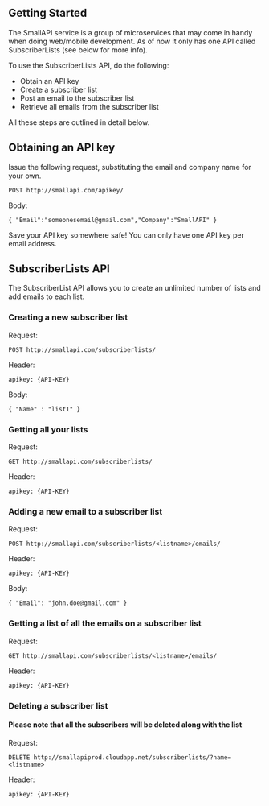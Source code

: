 ﻿## Getting Started
The SmallAPI service is a group of microservices that may come in handy when doing web/mobile development.
As of now it only has one API called SubscriberLists (see below for more info).

To use the SubscriberLists API, do the following:
* Obtain an API key
* Create a subscriber list
* Post an email to the subscriber list
* Retrieve all emails from the subscriber list

All these steps are outlined in detail below.


## Obtaining an API key

Issue the following request, substituting the email and company name for your own.

```httprequest
POST http://smallapi.com/apikey/
```

Body:
```
{ "Email":"someonesemail@gmail.com","Company":"SmallAPI" }
```

Save your API key somewhere safe!
You can only have one API key per email address.


## SubscriberLists API

The SubscriberList API allows you to create an unlimited number of lists and add emails to each list.

### Creating a new subscriber list

Request:
```httprequest
POST http://smallapi.com/subscriberlists/
```

Header:
```header
apikey: {API-KEY}
```

Body:
```
{ "Name" : "list1" }
```


### Getting all your lists 

Request:
```httprequest
GET http://smallapi.com/subscriberlists/
```

Header:
```header
apikey: {API-KEY}
```

### Adding a new email to a subscriber list

Request:
```httprequest
POST http://smallapi.com/subscriberlists/<listname>/emails/
```

Header:
```header
apikey: {API-KEY}
```

Body:
```
{ "Email": "john.doe@gmail.com" }
```

### Getting a list of all the emails on a subscriber list

Request:
```httprequest
GET http://smallapi.com/subscriberlists/<listname>/emails/
```

Header:
```header
apikey: {API-KEY}
```

### Deleting a subscriber list

#### Please note that all the subscribers will be deleted along with the list

Request:
```httprequest
DELETE http://smallapiprod.cloudapp.net/subscriberlists/?name=<listname>
```

Header:
```header
apikey: {API-KEY}
```
